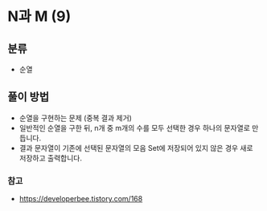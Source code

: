 # N과 M (9)

## 분류
- 순열

## 풀이 방법
- 순열을 구현하는 문제 (중복 결과 제거)
- 일반적인 순열을 구한 뒤, n개 중 m개의 수를 모두 선택한 경우 하나의 문자열로 만듭니다.
- 결과 문자열이 기존에 선택된 문자열의 모음 Set에 저장되어 있지 않은 경우 새로 저장하고 출력합니다.

### 참고
- https://developerbee.tistory.com/168
